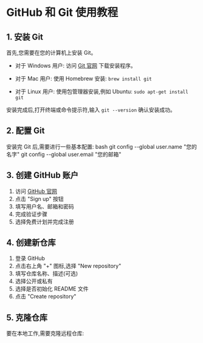 # GitHub 和 Git 使用教程

## 1. 安装 Git

首先,您需要在您的计算机上安装 Git。

- 对于 Windows 用户:
  访问 [Git 官网](https://git-scm.com/download/win) 下载安装程序。

- 对于 Mac 用户:
  使用 Homebrew 安装: `brew install git`

- 对于 Linux 用户:
  使用包管理器安装,例如 Ubuntu: `sudo apt-get install git`

安装完成后,打开终端或命令提示符,输入 `git --version` 确认安装成功。

## 2. 配置 Git

安装完 Git 后,需要进行一些基本配置:
bash
git config --global user.name "您的名字"
git config --global user.email "您的邮箱"

## 3. 创建 GitHub 账户

1. 访问 [GitHub 官网](https://github.com/)
2. 点击 "Sign up" 按钮
3. 填写用户名、邮箱和密码
4. 完成验证步骤
5. 选择免费计划并完成注册

## 4. 创建新仓库

1. 登录 GitHub
2. 点击右上角 "+" 图标,选择 "New repository"
3. 填写仓库名称、描述(可选)
4. 选择公开或私有
5. 选择是否初始化 README 文件
6. 点击 "Create repository"

## 5. 克隆仓库

要在本地工作,需要克隆远程仓库:
